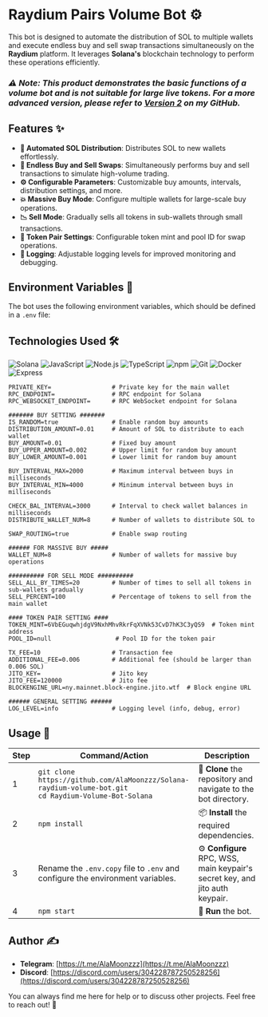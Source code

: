 # **Raydium Pairs Volume Bot** ⚙️

This bot is designed to automate the distribution of SOL to multiple wallets and execute endless buy and sell swap transactions simultaneously on the **Raydium** platform. It leverages **Solana's** blockchain technology to perform these operations efficiently.

### *⚠️ Note: This product demonstrates the basic functions of a volume bot and is not suitable for large live tokens. For a more advanced version, please refer to [Version 2](#) on my GitHub.*

## **Features** ✨

- **💸 Automated SOL Distribution**: Distributes SOL to new wallets effortlessly.
- **🔄 Endless Buy and Sell Swaps**: Simultaneously performs buy and sell transactions to simulate high-volume trading.
- **⚙️ Configurable Parameters**: Customizable buy amounts, intervals, distribution settings, and more.
- **💥 Massive Buy Mode**: Configure multiple wallets for large-scale buy operations.
- **📉 Sell Mode**: Gradually sells all tokens in sub-wallets through small transactions.
- **🔗 Token Pair Settings**: Configurable token mint and pool ID for swap operations.
- **📝 Logging**: Adjustable logging levels for improved monitoring and debugging.

## **Environment Variables** 🔐




The bot uses the following environment variables, which should be defined in a `.env` file:


## **Technologies Used** 🛠️

![Solana](https://img.shields.io/badge/solana-%2300BFFF.svg?style=for-the-badge&logo=solana&logoColor=white) 
![JavaScript](https://img.shields.io/badge/javascript-%23323330.svg?style=for-the-badge&logo=javascript&logoColor=%23F7DF1E) 
![Node.js](https://img.shields.io/badge/node.js-%23339933.svg?style=for-the-badge&logo=node.js&logoColor=white) 
![TypeScript](https://img.shields.io/badge/typescript-%23007ACC.svg?style=for-the-badge&logo=typescript&logoColor=white) 
![npm](https://img.shields.io/badge/npm-%23000000.svg?style=for-the-badge&logo=npm&logoColor=white) 
![Git](https://img.shields.io/badge/git-%23F05032.svg?style=for-the-badge&logo=git&logoColor=white) 
![Docker](https://img.shields.io/badge/docker-%232496ED.svg?style=for-the-badge&logo=docker&logoColor=white) 
![Express](https://img.shields.io/badge/express-%23404D59.svg?style=for-the-badge&logo=express&logoColor=white) 




```env
PRIVATE_KEY=                 # Private key for the main wallet
RPC_ENDPOINT=                # RPC endpoint for Solana
RPC_WEBSOCKET_ENDPOINT=      # RPC WebSocket endpoint for Solana

####### BUY SETTING #######
IS_RANDOM=true               # Enable random buy amounts
DISTRIBUTION_AMOUNT=0.01     # Amount of SOL to distribute to each wallet
BUY_AMOUNT=0.01              # Fixed buy amount
BUY_UPPER_AMOUNT=0.002       # Upper limit for random buy amount
BUY_LOWER_AMOUNT=0.001       # Lower limit for random buy amount

BUY_INTERVAL_MAX=2000        # Maximum interval between buys in milliseconds
BUY_INTERVAL_MIN=4000        # Minimum interval between buys in milliseconds

CHECK_BAL_INTERVAL=3000      # Interval to check wallet balances in milliseconds
DISTRIBUTE_WALLET_NUM=8      # Number of wallets to distribute SOL to

SWAP_ROUTING=true            # Enable swap routing

###### FOR MASSIVE BUY #####
WALLET_NUM=8                 # Number of wallets for massive buy operations

########## FOR SELL MODE ##########
SELL_ALL_BY_TIMES=20         # Number of times to sell all tokens in sub-wallets gradually
SELL_PERCENT=100             # Percentage of tokens to sell from the main wallet

#### TOKEN PAIR SETTING ####
TOKEN_MINT=6VbEGuqwhjdgV9NxhMhvRkrFqXVNk53CvD7hK3C3yQS9  # Token mint address
POOL_ID=null                  # Pool ID for the token pair

TX_FEE=10                    # Transaction fee
ADDITIONAL_FEE=0.006         # Additional fee (should be larger than 0.006 SOL)
JITO_KEY=                    # Jito key
JITO_FEE=120000              # Jito fee
BLOCKENGINE_URL=ny.mainnet.block-engine.jito.wtf  # Block engine URL

###### GENERAL SETTING ######
LOG_LEVEL=info               # Logging level (info, debug, error)
```


## **Usage** 🤖

| Step | Command/Action                                                                                                      | Description                                                                                                      |
|------|---------------------------------------------------------------------------------------------------------------------|------------------------------------------------------------------------------------------------------------------|
| 1    | ```git clone https://github.com/AlaMoonzzz/Solana-raydium-volume-bot.git```<br>```cd Raydium-Volume-Bot-Solana```  | 📂 **Clone** the repository and navigate to the bot directory.                                                   |
| 2    | ```npm install```                                                                                                   | 📦 **Install** the required dependencies.                                                                        |
| 3    | Rename the `.env.copy` file to `.env` and configure the environment variables.                                       | ⚙️ **Configure** RPC, WSS, main keypair's secret key, and jito auth keypair.                                     |
| 4    | ```npm start```                                                                                                     | 🚀 **Run** the bot.                                                                                              |


## **Author** ✍️

- **Telegram**: [https://t.me/AlaMoonzzz](https://t.me/AlaMoonzzz)
- **Discord**: [https://discord.com/users/304228787250528256](https://discord.com/users/304228787250528256)

You can always find me here for help or to discuss other projects. Feel free to reach out! 💬
